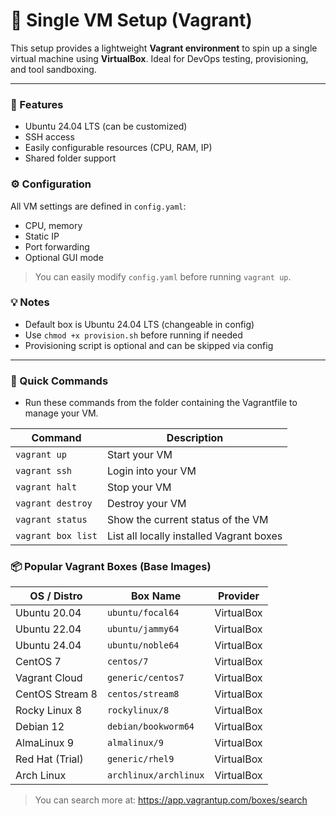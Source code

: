 # 🧱 Single VM Setup (Vagrant)

This setup provides a lightweight **Vagrant environment** to spin up a single virtual machine using **VirtualBox**. Ideal for DevOps testing, provisioning, and tool sandboxing.

---

### 🔧 Features

- Ubuntu 24.04 LTS (can be customized)
- SSH access
- Easily configurable resources (CPU, RAM, IP)
- Shared folder support

### ⚙️ Configuration

All VM settings are defined in `config.yaml`:
- CPU, memory
- Static IP
- Port forwarding
- Optional GUI mode

> You can easily modify `config.yaml` before running `vagrant up`.

### 💡 Notes
- Default box is Ubuntu 24.04 LTS (changeable in config)
- Use `chmod +x provision.sh` before running if needed
- Provisioning script is optional and can be skipped via config


---

### 📁 Quick Commands

- Run these commands from the folder containing the Vagrantfile to manage your VM.

| Command                      | Description                                   |
| ---------------------------- | --------------------------------------------- |
| `vagrant up`                 | Start your VM                                 |
| `vagrant ssh`                | Login into your VM                            |
| `vagrant halt`               | Stop your VM                                  |
| `vagrant destroy`            | Destroy your VM                               |
| `vagrant status`             | Show the current status of the VM             |
| `vagrant box list`           | List all locally installed Vagrant boxes      |



### 📦 Popular Vagrant Boxes (Base Images)

| OS / Distro     | Box Name              | Provider   |
| --------------- | --------------------- | ---------- |
| Ubuntu 20.04    | `ubuntu/focal64`      | VirtualBox |
| Ubuntu 22.04    | `ubuntu/jammy64`      | VirtualBox |
| Ubuntu 24.04    | `ubuntu/noble64`      | VirtualBox |
| CentOS 7        | `centos/7`            | VirtualBox |
| Vagrant Cloud   | `generic/centos7`     | VirtualBox |
| CentOS Stream 8 | `centos/stream8`      | VirtualBox |
| Rocky Linux 8   | `rockylinux/8`        | VirtualBox |
| Debian 12       | `debian/bookworm64`   | VirtualBox |
| AlmaLinux 9     | `almalinux/9`         | VirtualBox |
| Red Hat (Trial) | `generic/rhel9`       | VirtualBox |
| Arch Linux      | `archlinux/archlinux` | VirtualBox |


> You can search more at: https://app.vagrantup.com/boxes/search
